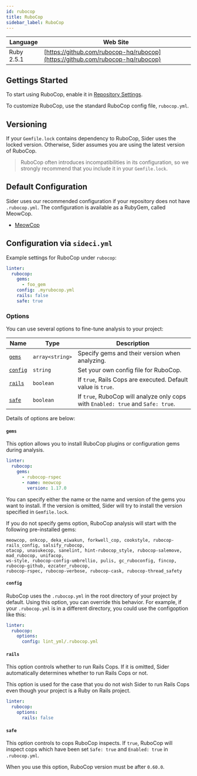 ```yaml
---
id: rubocop
title: RuboCop
sidebar_label: RuboCop
---
```


| Language | Web Site |
| -------- | -------- |
| Ruby 2.5.1 | [https://github.com/rubocop-hq/rubocop](https://github.com/rubocop-hq/rubocop) |

## Gettings Started

To start using RuboCop, enable it in [Repository Settings](../../getting-started/repository-settings.md).

To customize RuboCop, use the standard RuboCop config file, `rubocop.yml`.

## Versioning

If your `Gemfile.lock` contains dependency to RuboCop, Sider uses the locked version. Otherwise, Sider assumes you are using the latest version of RuboCop.

> RuboCop often introduces incompatibilities in its configuration, so we strongly recommend that you include it in your `Gemfile.lock`.

## Default Configuration

Sider uses our recommended configuration if your repository does not have `.rubocop.yml`. The configuration is available as a RubyGem, called MeowCop.

* [MeowCop](https://github.com/sider/meowcop)

## Configuration via `sideci.yml`

Example settings for RuboCop under `rubocop`:

```yaml:sideci.yml
linter:
  rubocop:
    gems:
      - foo_gem
    config: .myrubocop.yml
    rails: false
    safe: true
```

### Options

You can use several options to fine-tune analysis to your project:

| Name | Type | Description |
| ---- | ---- | ----------- |
| [`gems`](#gems) | `array<string>` | Specify gems and their version when analyzing. |
| [`config`](#config) | `string` | Set your own config file for RuboCop. |
| [`rails`](#rails) | `boolean` | If `true`, Rails Cops are executed. Default value is `true`. |
| [`safe`](#safe) | `boolean` | If `true`, RuboCop will analyze only cops with `Enabled: true` and `Safe: true`. |

Details of options are below:

#### `gems`

This option allows you to install RuboCop plugins or configuration gems during analysis.

```yaml:sideci.yml
linter:
  rubocop:
    gems:
      - rubocop-rspec
      - name: meowcop
        version: 1.17.0
```

You can specify either the name or the name and version of the gems you want to install. If the version is omitted, Sider will try to install the version specified in `Gemfile.lock`.

If you do not specify gems option, RuboCop analysis will start with the following pre-installed gems:

```text
meowcop, onkcop, deka_eiwakun, forkwell_cop, cookstyle, rubocop-rails_config, salsify_rubocop,
otacop, unasukecop, sanelint, hint-rubocop_style, rubocop-salemove, mad_rubocop, unifacop,
ws-style, rubocop-config-umbrellio, pulis, gc_ruboconfig, fincop, rubocop-github, ezcater_rubocop,
rubocop-rspec, rubocop-verbose, rubocop-cask, rubocop-thread_safety
```

#### `config`

RuboCop uses the `.rubocop.yml` in the root directory of your project by default. Using this option, you can override this behavior. For example, if your `.rubocop.yml` is in a different directory, you could use the configoption like this:

```yaml:sideci.yml
linter:
  rubocop:
    options:
      config: lint_yml/.rubocop.yml
```

#### `rails`

This option controls whether to run Rails Cops. If it is omitted, Sider automatically determines whether to run Rails Cops or not.

This option is used for the case that you do not wish Sider to run Rails Cops even though your project is a Ruby on Rails project.

```yaml:sideci.yml
linter:
  rubocop:
    options:
      rails: false
```

#### `safe`

This option controls to cops RuboCop inspects. If `true`, RuboCop will inspect cops which have been set `Safe: true` and `Enabled: true` in `.rubocop.yml`.

When you use this option, RuboCop version must be after `0.60.0`.
